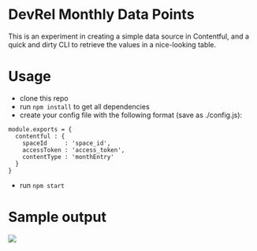 # DevRel Monthly Data Points

This is an experiment in creating a simple data source in Contentful, and a quick and dirty CLI to retrieve the values in a nice-looking table.

# Usage

- clone this repo
- run `npm install` to get all dependencies
- create your config file with the following format (save as ./config.js):

```
module.exports = {
  contentful : {
    spaceId     : 'space_id',
    accessToken : 'access_token',
    contentType : 'monthEntry'
  }
}
```

- run `npm start`

# Sample output

![](http://drops.ricardoalcocer.com/contentful_drops/Screen%20Shot%202017-03-30%20at%202.23.31%20PM.png)
